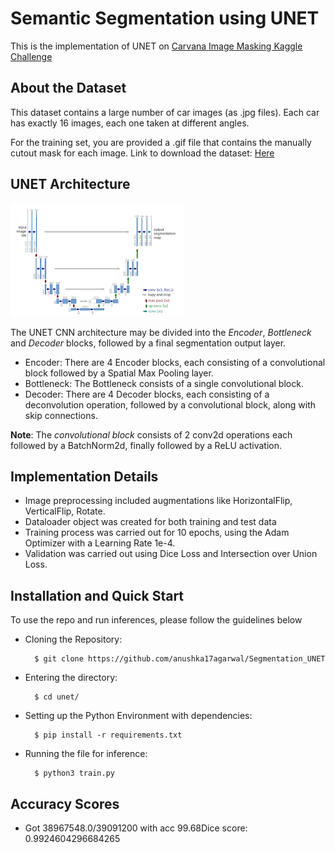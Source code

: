 # Semantic Segmentation using UNET
This is the implementation of UNET on <a href= "https://www.kaggle.com/c/carvana-image-masking-challenge" > Carvana Image Masking Kaggle Challenge  </a>

## About the Dataset
This dataset contains a large number of car images (as .jpg files). Each car has exactly 16 images, each one taken at different angles.

For the training set, you are provided a .gif file that contains the manually cutout mask for each image. 
Link to download the dataset: <a href="https://www.kaggle.com/c/carvana-image-masking-challenge"> Here </a>


## UNET Architecture
![alt text](https://github.com/anushka17agarwal/Segmentation_UNET/blob/main/images/unet.png)


The UNET CNN architecture may be divided into the *Encoder*, *Bottleneck* and *Decoder* blocks, followed by a final segmentation output layer. 

- Encoder: There are 4 Encoder blocks, each consisting of a convolutional block followed by a Spatial Max Pooling layer. 
- Bottleneck: The Bottleneck consists of a single convolutional block.
- Decoder: There are 4 Decoder blocks, each consisting of a deconvolution operation, followed by a convolutional block, along with skip connections.

**Note**: The *convolutional block* consists of 2 conv2d operations each followed by a BatchNorm2d, finally followed by a ReLU activation.


## Implementation Details
- Image preprocessing included augmentations like HorizontalFlip, VerticalFlip, Rotate.
- Dataloader object was created for both training and test data
- Training process was carried out for 10 epochs, using the Adam Optimizer with a Learning Rate 1e-4.
- Validation was carried out using Dice Loss and Intersection over Union Loss.


## Installation and Quick Start
To use the repo and run inferences, please follow the guidelines below

- Cloning the Repository: 

        $ git clone https://github.com/anushka17agarwal/Segmentation_UNET
        
- Entering the directory: 

        $ cd unet/
        
- Setting up the Python Environment with dependencies:

        $ pip install -r requirements.txt

- Running the file for inference:

        $ python3 train.py



## Accuracy Scores
- Got 38967548.0/39091200 with acc 99.68Dice score: 0.9924604296684265